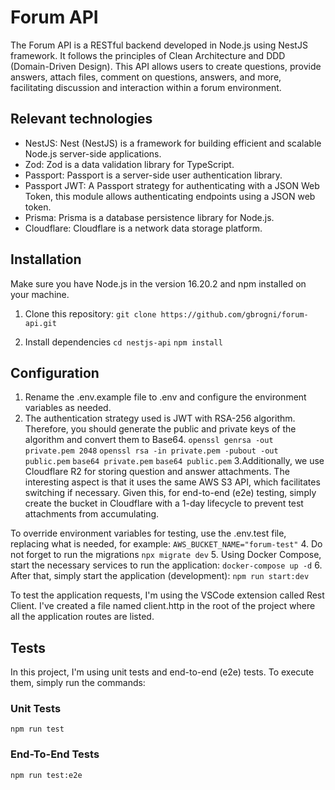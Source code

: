 # Forum API

The Forum API is a RESTful backend developed in Node.js using NestJS framework. It follows the principles of Clean Architecture and DDD (Domain-Driven Design).
This API allows users to create questions, provide answers, attach files, comment on questions, answers, and more, facilitating discussion and interaction within a forum environment.

## Relevant technologies
- NestJS: Nest (NestJS) is a framework for building efficient and scalable Node.js server-side applications.
- Zod: Zod is a data validation library for TypeScript.
- Passport: Passport is a server-side user authentication library.
- Passport JWT: A Passport strategy for authenticating with a JSON Web Token, this module allows authenticating endpoints using a JSON web token.
- Prisma: Prisma is a database persistence library for Node.js.
- Cloudflare: Cloudflare is a network data storage platform.

## Installation

Make sure you have Node.js in the version 16.20.2 and npm installed on your machine.

1. Clone this repository:
   `git clone https://github.com/gbrogni/forum-api.git`
  
2. Install dependencies
   `cd nestjs-api`
   `npm install`

## Configuration

1. Rename the .env.example file to .env and configure the environment variables as needed.
2. The authentication strategy used is JWT with RSA-256 algorithm. Therefore, you should generate the public and private keys of the algorithm and convert them to Base64.
   `openssl genrsa -out private.pem 2048`
   `openssl rsa -in private.pem -pubout -out public.pem`
   `base64 private.pem`
   `base64 public.pem`
3.Additionally, we use Cloudflare R2 for storing question and answer attachments. The interesting aspect is that it uses the same AWS S3 API, which facilitates switching if necessary.
 Given this, for end-to-end (e2e) testing, simply create the bucket in Cloudflare with a 1-day lifecycle to prevent test attachments from accumulating.

To override environment variables for testing, use the .env.test file, replacing what is needed, for example:
`AWS_BUCKET_NAME="forum-test"`
4. Do not forget to run the migrations
`npx migrate dev`
5. Using Docker Compose, start the necessary services to run the application:
`docker-compose up -d`
6. After that, simply start the application (development):
`npm run start:dev`


To test the application requests, I'm using the VSCode extension called Rest Client. I've created a file named client.http in the root of the project where all the application routes are listed.

## Tests

In this project, I'm using unit tests and end-to-end (e2e) tests. To execute them, simply run the commands:

### Unit Tests
`npm run test`

### End-To-End Tests
`npm run test:e2e`
